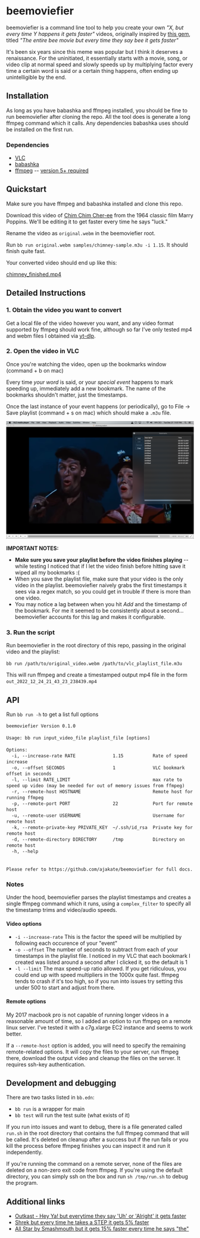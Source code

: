# beemoviefier

beemoviefier is a command line tool to help you create your own *"X, but every time Y happens it gets faster"* videos, originally inspired by [this gem](https://www.youtube.com/watch?v=W31e9meX9S4), titled *"The entire bee movie but every time they say bee it gets faster"*

It's been six years since this meme was popular but I think it deserves a renaissance. For the uninitiated, it essentially starts with a movie, song, or video clip at normal speed and slowly speeds up by multiplying factor every time a certain word is said or a certain thing happens, often ending up unintelligible by the end.

## Installation

As long as you have babashka and ffmpeg installed, you should be fine to run beemoviefier after cloning the repo. All the tool does is generate a long ffmpeg command which it calls. Any dependencies babashka uses should be installed on the first run.

### Dependencies

- [VLC](https://www.videolan.org/vlc/)
- [babashka](https://github.com/babashka/babashka#installation)
- [ffmpeg](https://ffmpeg.org/download.html) -- [version 5+ required](https://www.linuxcapable.com/how-to-install-ffmpeg-5-on-ubuntu-22-04-lts/)

## Quickstart

Make sure you have ffmpeg and babashka installed and clone this repo.

Download this video of [Chim Chim Cher-ee](https://user-images.githubusercontent.com/5639575/210269642-cfb3f39a-2343-44f6-b038-891dccaa6c5a.webm) from the 1964 classic film Marry Poppins. We'll be editing it to get faster every time he says "luck."

Rename the video as `original.webm` in the beemoviefier root.

Run `bb run original.webm samples/chimney-sample.m3u -i 1.15`. It should finish quite fast.

Your converted video should end up like this:

[chimney_finished.mp4](https://user-images.githubusercontent.com/5639575/210269841-05c9551e-fbf3-4ee0-8675-1f2183d4106b.mp4)


## Detailed Instructions

### 1. Obtain the video you want to convert
Get a local file of the video however you want, and any video format supported by ffmpeg should work fine, although so far I've only tested mp4 and webm files I obtained via [yt-dlp](https://github.com/yt-dlp/yt-dlp).

### 2. Open the video in VLC

Once you're watching the video, open up the bookmarks window (command + b on mac)

Every time *your word* is said, or your *special event* happens to mark speeding up, immediately add a new bookmark. The name of the bookmarks shouldn't matter, just the timestamps.

Once the last instance of your event happens (or periodically), go to File -> Save playlist (command + s on mac) which should make a `.m3u` file.

![Screenshot of VLC with bookmarks](docs/chimney.png)

**IMPORTANT NOTES:**
- **Make sure you save your playlist before the video finishes playing** -- while testing I noticed that if I let the video finish before hitting save it wiped all my bookmarks :(
- When you save the playlist file, make sure that your video is the only video in the playlist. beemoviefier naively grabs the first timestamps it sees via a regex match, so you could get in trouble if there is more than one video.
- You may notice a lag between when you hit *Add* and the timestamp of the bookmark. For me it seemed to be consistently about a second... beemoviefier accounts for this lag and makes it configurable.

### 3. Run the script

Run beemoviefier in the root directory of this repo, passing in the original video and the playlist:

`bb run /path/to/original_video.webm /path/to/vlc_playlist_file.m3u`

This will run ffmpeg and create a timestamped output mp4 file in the form `out_2022_12_24_21_43_23_238439.mp4`

## API

Run `bb run -h` to get a list full options

```
beemoviefier Version 0.1.0

Usage: bb run input_video_file playlist_file [options]

Options:
  -i, --increase-rate RATE              1.15           Rate of speed increase
  -o, --offset SECONDS                  1              VLC bookmark offset in seconds
  -l, --limit RATE_LIMIT                               max rate to speed up video (may be needed for out of memory issues from ffmpeg)
  -r, --remote-host HOSTNAME                           Remote host for running ffmpeg
  -p, --remote-port PORT                22             Port for remote host
  -u, --remote-user USERNAME                           Username for remote host
  -k, --remote-private-key PRIVATE_KEY  ~/.ssh/id_rsa  Private key for remote host
  -d, --remote-directory DIRECTORY      /tmp           Directory on remote host
  -h, --help


Please refer to https://github.com/ajakate/beemoviefier for full docs.
```

### Notes

Under the hood, beemoviefier parses the playlist timestamps and creates a single ffmpeg command which it runs, using a `complex_filter` to specify all the timestamp trims and video/audio speeds.

#### Video options

- `-i --increase-rate` This is the factor the speed will be multiplied by following each occurence of your "event"
- `-o --offset` The number of seconds to subtract from each of your timestamps in the playlist file. I noticed in my VLC that each bookmark I created was listed around a second after I clicked it, so the default is 1
- `-l --limit` The max speed-up ratio allowed. If you get ridiculous, you could end up with speed multipliers in the 1000x quite fast. ffmpeg tends to crash if it's too high, so if you run into issues try setting this under 500 to start and adjust from there.

#### Remote options

My 2017 macbook pro is not capable of running longer videos in a reasonable amount of time, so I added an option to run ffmpeg on a remote linux server. I've tested it with a c7g.xlarge EC2 instance and seems to work better.

If a `--remote-host` option is added, you will need to specify the remaining remote-related options. It will copy the files to your server, run ffmpeg there, download the output video and cleanup the files on the server. It requires ssh-key authentication. 

## Development and debugging

There are two tasks listed in `bb.edn`:
- `bb run` is a wrapper for main
- `bb test` will run the test suite (what exists of it)

If you run into issues and want to debug, there is a file generated called `run.sh` in the root directory that contains the full ffmpeg command that will be called. It's deleted on cleanup after a success but if the run fails or you kill the process before ffmpeg finishes you can inspect it and run it independently.

If you're running the command on a remote server, none of the files are deleted on a non-zero exit code from ffmpeg. If you're using the default directory, you can simply ssh on the box and run `sh /tmp/run.sh` to debug the program.

## Additional links

- [Outkast - Hey Ya! but everytime they say 'Uh' or 'Alright' it gets faster](https://www.youtube.com/watch?v=WrFJdfYTH9w)
- [Shrek but every time he takes a STEP it gets 5% faster](https://www.youtube.com/watch?v=wLtBGGX8GIk)
- [All Star by Smashmouth but it gets 15% faster every time he says "the"](https://www.youtube.com/watch?v=rLz1gBKk-t8)
